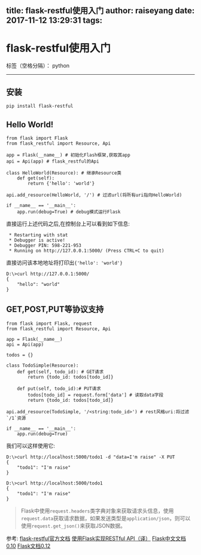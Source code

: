 title: flask-restful使用入门
author: raiseyang
date: 2017-11-12 13:29:31
tags:
---
# flask-restful使用入门

标签（空格分隔）： python

---
## 安装
```
pip install flask-restful
```

## Hello World!
```
from flask import Flask
from flask_restful import Resource, Api

app = Flask(__name__) # 初始化Flash框架,获取其app
api = Api(app) # flask_restful的Api

class HelloWorld(Resource): # 继承Resource类
    def get(self):
        return {'hello': 'world'}

api.add_resource(HelloWorld, '/') # 过滤url(将所有uri指向HelloWorld)

if __name__ == '__main__':
    app.run(debug=True) # debug模式运行Flask
```
直接运行上述代码之后,在控制台上可以看到如下信息:
```
 * Restarting with stat
 * Debugger is active!
 * Debugger PIN: 598-221-953
 * Running on http://127.0.0.1:5000/ (Press CTRL+C to quit)
```
直接访问该本地地址将打印出`{'hello': 'world'}`
```
D:\>curl http://127.0.0.1:5000/
{
    "hello": "world"
}
```

<!-- more -->
## GET,POST,PUT等协议支持
```
from flask import Flask, request
from flask_restful import Resource, Api

app = Flask(__name__)
api = Api(app)

todos = {}

class TodoSimple(Resource):
    def get(self, todo_id): # GET请求
        return {todo_id: todos[todo_id]}

    def put(self, todo_id):# PUT请求
        todos[todo_id] = request.form['data'] # 读取data字段
        return {todo_id: todos[todo_id]}

api.add_resource(TodoSimple, '/<string:todo_id>') # rest风格uri:将过滤`/1`资源

if __name__ == '__main__':
    app.run(debug=True)
```
我们可以这样使用它:
```
D:\>curl http://localhost:5000/todo1 -d "data=I'm raise" -X PUT
{
    "todo1": "I'm raise"
}

D:\>curl http://localhost:5000/todo1
{
    "todo1": "I'm raise"
}
```
> Flask中使用`request.headers`类字典对象来获取请求头信息，使用`request.data`获取请求数据，如果发送类型是`application/json`，则可以使用`request.get_json()`来获取JSON数据。



参考:
[flask-restful官方文档](https://flask-restful.readthedocs.io/en/latest/)
[使用Flask实现RESTful API（译）](http://www.jianshu.com/p/f3624eebff80)
[Flask中文文档0.10](http://docs.jinkan.org/docs/flask/)
[Flask文档0.12](http://flask.pocoo.org/docs/0.12/)